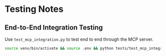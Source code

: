 # Testing Notes

## End-to-End Integration Testing

Use `test_mcp_integration.py` to test end to end through the MCP server.

```bash
source venv/bin/activate && source .env && python tests/test_mcp_integration.py
```
